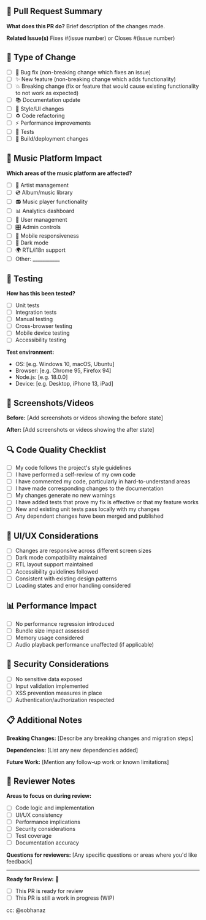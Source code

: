 ## 🎵 Pull Request Summary

**What does this PR do?**
Brief description of the changes made.

**Related Issue(s)**
Fixes #(issue number) or Closes #(issue number)

## 🔄 Type of Change

- [ ] 🐛 Bug fix (non-breaking change which fixes an issue)
- [ ] ✨ New feature (non-breaking change which adds functionality)
- [ ] 💥 Breaking change (fix or feature that would cause existing functionality to not work as expected)
- [ ] 📚 Documentation update
- [ ] 🎨 Style/UI changes
- [ ] ♻️ Code refactoring
- [ ] ⚡ Performance improvements
- [ ] 🧪 Tests
- [ ] 🔧 Build/deployment changes

## 🎵 Music Platform Impact

**Which areas of the music platform are affected?**
- [ ] 🎤 Artist management
- [ ] 💿 Album/music library
- [ ] 📻 Music player functionality
- [ ] 📊 Analytics dashboard
- [ ] 👥 User management
- [ ] 🎛️ Admin controls
- [ ] 📱 Mobile responsiveness
- [ ] 🌙 Dark mode
- [ ] 🌍 RTL/i18n support
- [ ] Other: ___________

## 🧪 Testing

**How has this been tested?**
- [ ] Unit tests
- [ ] Integration tests
- [ ] Manual testing
- [ ] Cross-browser testing
- [ ] Mobile device testing
- [ ] Accessibility testing

**Test environment:**
- OS: [e.g. Windows 10, macOS, Ubuntu]
- Browser: [e.g. Chrome 95, Firefox 94]
- Node.js: [e.g. 18.0.0]
- Device: [e.g. Desktop, iPhone 13, iPad]

## 📸 Screenshots/Videos

**Before:**
[Add screenshots or videos showing the before state]

**After:**
[Add screenshots or videos showing the after state]

## 🔍 Code Quality Checklist

- [ ] My code follows the project's style guidelines
- [ ] I have performed a self-review of my own code
- [ ] I have commented my code, particularly in hard-to-understand areas
- [ ] I have made corresponding changes to the documentation
- [ ] My changes generate no new warnings
- [ ] I have added tests that prove my fix is effective or that my feature works
- [ ] New and existing unit tests pass locally with my changes
- [ ] Any dependent changes have been merged and published

## 🎨 UI/UX Considerations

- [ ] Changes are responsive across different screen sizes
- [ ] Dark mode compatibility maintained
- [ ] RTL layout support maintained
- [ ] Accessibility guidelines followed
- [ ] Consistent with existing design patterns
- [ ] Loading states and error handling considered

## 📊 Performance Impact

- [ ] No performance regression introduced
- [ ] Bundle size impact assessed
- [ ] Memory usage considered
- [ ] Audio playback performance unaffected (if applicable)

## 🔐 Security Considerations

- [ ] No sensitive data exposed
- [ ] Input validation implemented
- [ ] XSS prevention measures in place
- [ ] Authentication/authorization respected

## 📋 Additional Notes

**Breaking Changes:**
[Describe any breaking changes and migration steps]

**Dependencies:**
[List any new dependencies added]

**Future Work:**
[Mention any follow-up work or known limitations]

## 🤝 Reviewer Notes

**Areas to focus on during review:**
- [ ] Code logic and implementation
- [ ] UI/UX consistency
- [ ] Performance implications
- [ ] Security considerations
- [ ] Test coverage
- [ ] Documentation accuracy

**Questions for reviewers:**
[Any specific questions or areas where you'd like feedback]

---

**Ready for Review:** 🚀
- [ ] This PR is ready for review
- [ ] This PR is still a work in progress (WIP)

cc: @sobhanaz